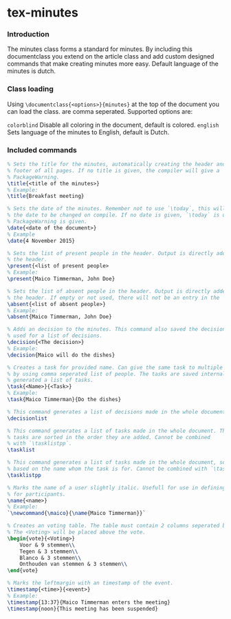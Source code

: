 # tex-minutes
### Introduction
The minutes class forms a standard for minutes. By including this documentclass
you extend on the article class and add custom designed commands that make
creating minutes more easy. Default language of the minutes is dutch.

### Class loading
Using `\documentclass{<options>}{minutes}` at the top of the document you can
load the class. <options> are comma seperated. Supported options are:

`colorblind` Disable all coloring in the document, default is colored.
`english` Sets language of the minutes to English, default is Dutch.

### Included commands

```latex
% Sets the title for the minutes, automatically creating the header and the
% footer of all pages. If no title is given, the compiler will give a
% PackageWarning.
\title{<title of the minutes>}
% Example:
\title{Breakfast meeting}

% Sets the date of the minutes. Remember not to use `\today`, this will cause
% the date to be changed on compile. If no date is given, `\today` is used and a
% PackageWarning is given.
\date{<date of the document>}
% Example
\date{4 November 2015}

% Sets the list of present people in the header. Output is directly added to
% the header.
\present{<list of present people>
% Example:
\present{Maico Timmerman, John Doe}

% Sets the list of absent people in the header. Output is directly added to
% the header. If empty or not used, there will not be an entry in the `\maketitle`.
\absent{<list of absent people>}
% Example:
\absent{Maico Timmerman, John Doe}

% Adds an decision to the minutes. This command also saved the decision to be
% used for a list of decisions.
\decision{<The decision>}
% Example:
\decision{Maico will do the dishes}

% Creates a task for provided name. Can give the same task to multiple people
% by using comma seperated list of people. The tasks are saved internally to
% generated a list of tasks.
\task{<Name>}{<Task>}
% Example:
\task{Maico Timmerman}{Do the dishes}

% This command generates a list of decisions made in the whole document.
\decisionlist

% This command generates a list of tasks made in the whole document. The
% tasks are sorted in the order they are added. Cannot be combined
% with `\tasklistpp`.
\tasklist

% This command generates a list of tasks made in the whole document, sorted
% based on the name whom the task is for. Cannot be combined with `\tasklist`.
\tasklistpp

% Marks the name of a user slightly italic. Usefull for use in defining commands
% for participants.
\name{<name>}
% Example:
`\newcommand{\maico}{\name{Maico Timmerman}}`

% Creates an voting table. The table must contain 2 columns seperated by `&`.
% The <Voting> will be placed above the vote.
\begin{vote}{<Voting>}
    Voor & 9 stemmen\\
    Tegen & 3 stemmen\\
    Blanco & 3 stemmen\\
    Onthouden van stemmen & 3 stemmen\\
\end{vote}

% Marks the leftmargin with an timestamp of the event.
\timestamp{<time>}{<event>}
% Example:
\timestamp{13:37}{Maico Timmerman enters the meeting}
\timestamp{noon}{This meeting has been suspended}
```
